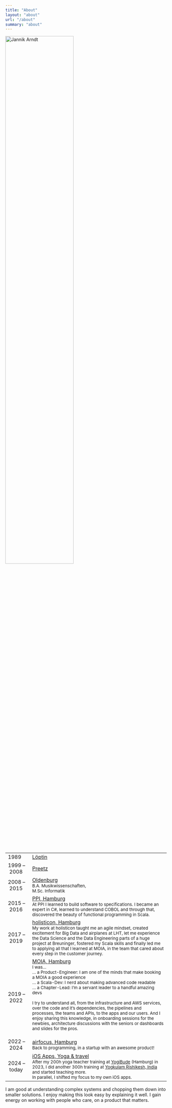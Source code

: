 ```yaml
---
title: "About"
layout: "about"
url: "/about"
summary: "about"
---
```


<a href="/jannik.jpg"><img src="/jannik.jpg#center" alt="Jannik Arndt" width="65%"></a>

|                        |                                                                                                                                                                                                                                                                                                                                                                                                                                                                                                                                                                                                                                                          |
|------------------------|----------------------------------------------------------------------------------------------------------------------------------------------------------------------------------------------------------------------------------------------------------------------------------------------------------------------------------------------------------------------------------------------------------------------------------------------------------------------------------------------------------------------------------------------------------------------------------------------------------------------------------------------------------|
| 1989                   | [Löptin](https://de.wikipedia.org/wiki/Löptin)                                                                                                                                                                                                                                                                                                                                                                                                                                                                                                                                                                                                           |
| 1999&nbsp;–&nbsp;2008  | [Preetz](https://www.fsg-preetz.de)                                                                                                                                                                                                                                                                                                                                                                                                                                                                                                                                                                                                                      |
| 2008&nbsp;–&nbsp;2015  | [Oldenburg](https://www.uni-oldenburg.de)<br><small>B.A. Musikwissenschaften, <br>M.Sc. Informatik</small>                                                                                                                                                                                                                                                                                                                                                                                                                                                                                                                                               |
| 2015&nbsp;–&nbsp;2016  | [PPI, Hamburg](https://www.ppi.de) <br><small>At PPI I learned to build software to specifications. I became an expert in C#, learned to understand COBOL and through that, discovered the beauty of functional programming in Scala.</small>                                                                                                                                                                                                                                                                                                                                                                                                            |
| 2017&nbsp;–&nbsp;2019  | [holisticon, Hamburg](https://www.holisticon.de)<br><small>My work at holisticon taught me an agile mindset, created excitement for Big Data and airplanes at LHT, let me experience the Data Science and the Data Engineering parts of a huge project at Breuninger, fostered my Scala skills and finally led me to applying all that I learned at MOIA, in the team that cared about every step in the customer journey.</small>                                                                                                                                                                                                                       |
| 2019&nbsp;–&nbsp;2022  | [MOIA, Hamburg](https://www.moia.io)<br><small>I was…<br>… a Product-Engineer: I am one of the minds that make booking a MOIA a good experience<br>… a Scala-Dev: I nerd about making advanced code readable<br>… a Chapter-Lead: I’m a servant leader to a handful amazing devs<br><br>I try to understand all, from the infrastructure and AWS services, over the code and it’s dependencies, the pipelines and processes, the teams and APIs, to the apps and our users. And I enjoy sharing this knowledge, in onboarding sessions for the newbies, architecture discussions with the seniors or dashboards and slides for the pros.<br><br></small> |
| 2022&nbsp;–&nbsp;2024  | [airfocus, Hamburg](https://www.airfocus.com)<br><small>Back to programming, in a startup with an awesome product!</small>                                                                                                                                                                                                                                                                                                                                                                                                                                                                                                                               |
| 2024&nbsp;–&nbsp;today | [iOS Apps, Yoga & travel](https://zettl.jannikarndt.de)<br><small>After my 200h yoga teacher training at [YogiBude](https://www.yogibude.de) (Hamburg) in 2023, I did another 300h training at [Yogkulam Rishikesh, India](https://www.yogkulam.org) and started teaching more.<br>In parallel, I shifted my focus to my own iOS apps.</small>                                                                                                                                                                                                                                                                                                                                                                                                                                                                                                                               |


I am good at understanding complex systems and chopping them down into smaller solutions. I enjoy making this look easy by explaining it well. 
I gain energy on working with people who care, on a product that matters. 
